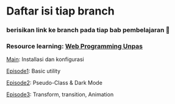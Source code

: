 <h1>Daftar isi tiap branch</h1>
<h3>berisikan link ke branch pada tiap bab pembelajaran 🚀</h3>
<h3>Resource learning: <a href="https://youtube.com/playlist?list=PLFIM0718LjIUHFRMzPJ0wGjx9_NlC5d1h&si=c4o6XXoC4Mz4Aq4Y">Web Programming Unpas</a></h3>

<p><a href="https://github.com/fachry99/reactjs/tree/main">Main</a>: Installasi dan konfigurasi</p>
<p><a href="https://github.com/fachry99/reactjs/tree/episode1">Episode1</a>: Basic utility</p>
<p><a href="https://github.com/fachry99/reactjs/tree/episode2">Episode2</a>: Pseudo-Class & Dark Mode</p>
<p><a href="https://github.com/fachry99/reactjs/tree/episode3">Episode3</a>: Transform, transition, Animation</p>
